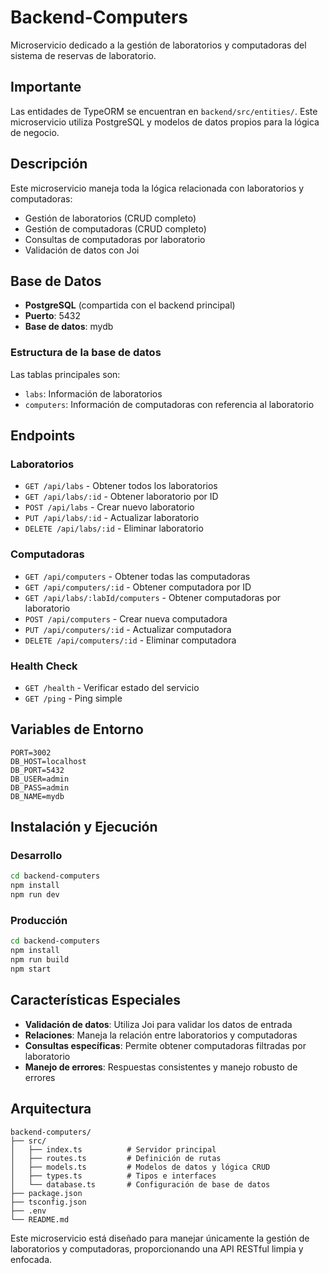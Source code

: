 # Backend-Computers

Microservicio dedicado a la gestión de laboratorios y computadoras del sistema de reservas de laboratorio.

## Importante

Las entidades de TypeORM se encuentran en `backend/src/entities/`. Este microservicio utiliza PostgreSQL y modelos de datos propios para la lógica de negocio.

## Descripción

Este microservicio maneja toda la lógica relacionada con laboratorios y computadoras:

- Gestión de laboratorios (CRUD completo)
- Gestión de computadoras (CRUD completo)
- Consultas de computadoras por laboratorio
- Validación de datos con Joi

## Base de Datos

- **PostgreSQL** (compartida con el backend principal)
- **Puerto**: 5432
- **Base de datos**: mydb

### Estructura de la base de datos

Las tablas principales son:

- `labs`: Información de laboratorios
- `computers`: Información de computadoras con referencia al laboratorio

## Endpoints

### Laboratorios

- `GET /api/labs` - Obtener todos los laboratorios
- `GET /api/labs/:id` - Obtener laboratorio por ID
- `POST /api/labs` - Crear nuevo laboratorio
- `PUT /api/labs/:id` - Actualizar laboratorio
- `DELETE /api/labs/:id` - Eliminar laboratorio

### Computadoras

- `GET /api/computers` - Obtener todas las computadoras
- `GET /api/computers/:id` - Obtener computadora por ID
- `GET /api/labs/:labId/computers` - Obtener computadoras por laboratorio
- `POST /api/computers` - Crear nueva computadora
- `PUT /api/computers/:id` - Actualizar computadora
- `DELETE /api/computers/:id` - Eliminar computadora

### Health Check

- `GET /health` - Verificar estado del servicio
- `GET /ping` - Ping simple

## Variables de Entorno

```env
PORT=3002
DB_HOST=localhost
DB_PORT=5432
DB_USER=admin
DB_PASS=admin
DB_NAME=mydb
```

## Instalación y Ejecución

### Desarrollo

```bash
cd backend-computers
npm install
npm run dev
```

### Producción

```bash
cd backend-computers
npm install
npm run build
npm start
```

## Características Especiales

- **Validación de datos**: Utiliza Joi para validar los datos de entrada
- **Relaciones**: Maneja la relación entre laboratorios y computadoras
- **Consultas específicas**: Permite obtener computadoras filtradas por laboratorio
- **Manejo de errores**: Respuestas consistentes y manejo robusto de errores

## Arquitectura

```
backend-computers/
├── src/
│   ├── index.ts          # Servidor principal
│   ├── routes.ts         # Definición de rutas
│   ├── models.ts         # Modelos de datos y lógica CRUD
│   ├── types.ts          # Tipos e interfaces
│   └── database.ts       # Configuración de base de datos
├── package.json
├── tsconfig.json
├── .env
└── README.md
```

Este microservicio está diseñado para manejar únicamente la gestión de laboratorios y computadoras, proporcionando una API RESTful limpia y enfocada.

